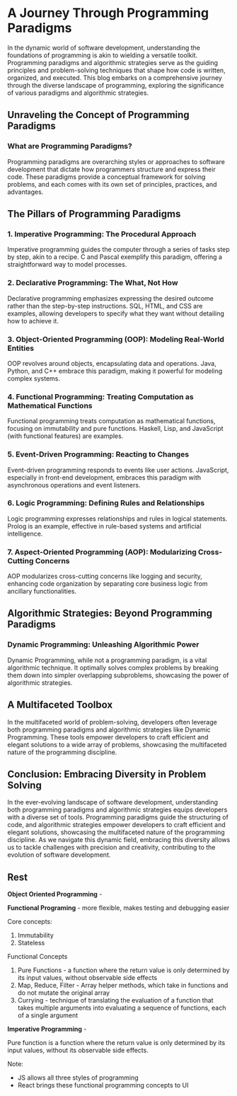 # A Journey Through Programming Paradigms

In the dynamic world of software development, understanding the foundations of programming is akin to wielding a versatile toolkit. Programming paradigms and algorithmic strategies serve as the guiding principles and problem-solving techniques that shape how code is written, organized, and executed. This blog embarks on a comprehensive journey through the diverse landscape of programming, exploring the significance of various paradigms and algorithmic strategies.

## Unraveling the Concept of Programming Paradigms

### What are Programming Paradigms?

Programming paradigms are overarching styles or approaches to software development that dictate how programmers structure and express their code. These paradigms provide a conceptual framework for solving problems, and each comes with its own set of principles, practices, and advantages.

## The Pillars of Programming Paradigms

### 1. Imperative Programming: The Procedural Approach

Imperative programming guides the computer through a series of tasks step by step, akin to a recipe. C and Pascal exemplify this paradigm, offering a straightforward way to model processes.

### 2. Declarative Programming: The What, Not How

Declarative programming emphasizes expressing the desired outcome rather than the step-by-step instructions. SQL, HTML, and CSS are examples, allowing developers to specify what they want without detailing how to achieve it.

### 3. Object-Oriented Programming (OOP): Modeling Real-World Entities

OOP revolves around objects, encapsulating data and operations. Java, Python, and C++ embrace this paradigm, making it powerful for modeling complex systems.

### 4. Functional Programming: Treating Computation as Mathematical Functions

Functional programming treats computation as mathematical functions, focusing on immutability and pure functions. Haskell, Lisp, and JavaScript (with functional features) are examples.

### 5. Event-Driven Programming: Reacting to Changes

Event-driven programming responds to events like user actions. JavaScript, especially in front-end development, embraces this paradigm with asynchronous operations and event listeners.

### 6. Logic Programming: Defining Rules and Relationships

Logic programming expresses relationships and rules in logical statements. Prolog is an example, effective in rule-based systems and artificial intelligence.

### 7. Aspect-Oriented Programming (AOP): Modularizing Cross-Cutting Concerns

AOP modularizes cross-cutting concerns like logging and security, enhancing code organization by separating core business logic from ancillary functionalities.

## Algorithmic Strategies: Beyond Programming Paradigms

### Dynamic Programming: Unleashing Algorithmic Power

Dynamic Programming, while not a programming paradigm, is a vital algorithmic technique. It optimally solves complex problems by breaking them down into simpler overlapping subproblems, showcasing the power of algorithmic strategies.

## A Multifaceted Toolbox

In the multifaceted world of problem-solving, developers often leverage both programming paradigms and algorithmic strategies like Dynamic Programming. These tools empower developers to craft efficient and elegant solutions to a wide array of problems, showcasing the multifaceted nature of the programming discipline.

## Conclusion: Embracing Diversity in Problem Solving

In the ever-evolving landscape of software development, understanding both programming paradigms and algorithmic strategies equips developers with a diverse set of tools. Programming paradigms guide the structuring of code, and algorithmic strategies empower developers to craft efficient and elegant solutions, showcasing the multifaceted nature of the programming discipline. As we navigate this dynamic field, embracing this diversity allows us to tackle challenges with precision and creativity, contributing to the evolution of software development.

## Rest

**Object Oriented Programming** -

**Functional Programing** - more flexible, makes testing and debugging easier

Core concepts:

1. Immutability
2. Stateless

Functional Concepts

1. Pure Functions - a function where the return value is only determined by its input values, without observable side effects
2. Map, Reduce, Filter - Array helper methods, which take in functions and do not mutate the original array
3. Currying - technique of translating the evaluation of a function that takes multiple arguments into evaluating a sequence of functions, each of a single argument

**Imperative Programming** -

Pure function is a function where the return value is only determined by its input values, without its observable side effects.

Note:

* JS allows all three styles of programming
* React brings these functional programming concepts to UI
